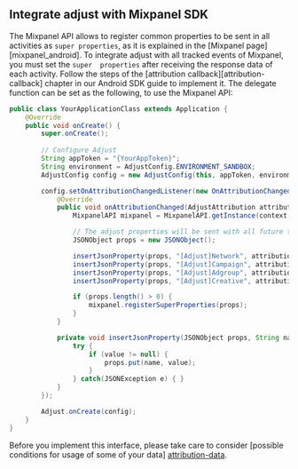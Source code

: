 ## Integrate adjust with Mixpanel SDK

The Mixpanel API allows to register common properties to be sent in all activities as `super properties`, as it is explained 
in the [Mixpanel page][mixpanel_android]. To integrate adjust with all tracked events of Mixpanel, you must set the `super 
properties` after receiving the response data of each activity. Follow the steps of the [attribution callback][attribution-
callback] chapter in our Android SDK guide to implement it. The delegate function can be set as the following, to use the 
Mixpanel API:

```java
public class YourApplicationClass extends Application {
    @Override
    public void onCreate() {
        super.onCreate();
        
        // Configure Adjust
        String appToken = "{YourAppToken}";
        String environment = AdjustConfig.ENVIRONMENT_SANDBOX;
        AdjustConfig config = new AdjustConfig(this, appToken, environment);

        config.setOnAttributionChangedListener(new OnAttributionChangedListener() {
            @Override
            public void onAttributionChanged(AdjustAttribution attribution) {
                MixpanelAPI mixpanel = MixpanelAPI.getInstance(context, MIXPANEL_TOKEN);

                // The adjust properties will be sent with all future track calls.
                JSONObject props = new JSONObject();

                insertJsonProperty(props, "[Adjust]Network", attribution.network);
                insertJsonProperty(props, "[Adjust]Campaign", attribution.campaign);
                insertJsonProperty(props, "[Adjust]Adgroup", attribution.adgroup);
                insertJsonProperty(props, "[Adjust]Creative", attribution.creative);

                if (props.length() > 0) {
                    mixpanel.registerSuperProperties(props);
                }
            }

            private void insertJsonProperty(JSONObject props, String name, String value) {
                try {
                    if (value != null) {
                        props.put(name, value);
                    }
                } catch(JSONException e) { }
            }
        });

        Adjust.onCreate(config);
    }
}
```

Before you implement this interface, please take care to consider [possible conditions for usage of some of your data]
[attribution-data].

[mixpanel-android]:     https://mixpanel.com/help/reference/android#superproperties
[attribution-data]:     https://github.com/adjust/sdks/blob/master/doc/attribution-data.md
[attribution-callback]: https://github.com/adjust/android_sdk#attribution-callback
